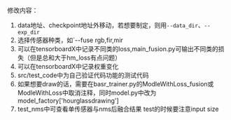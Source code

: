 修改内容：

1. data地址、checkpoint地址外移动，若想要制定，则用`--data_dir`、`--exp_dir`
2. 选择传感器种类，如`--fuse rgb,fir,mir
3. 可以在tensorboardX中记录不同类的loss,main_fusion.py可输出不同类的损失（但是总和大于hm_loss有点问题）
4. 可以在tensorboardX中记录权重变化
5. src/test_code中为自己验证代码功能的测试代码
6. 如果想要draw的话，需要在basr_trainer.py的ModleWithLoss_fusion或ModleWithLoss中取消注释，同时model.py中改为model_factory['hourglassdrawing']
7. test_nms中可查看单传感器与nms后融合结果
test的时候要注意input size